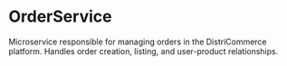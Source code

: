 # OrderService
Microservice responsible for managing orders in the DistriCommerce platform. Handles order creation, listing, and user-product relationships.

